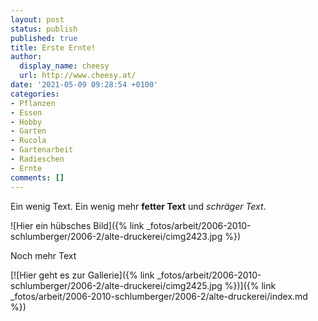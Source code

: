 ```yaml
---
layout: post
status: publish
published: true
title: Erste Ernte!
author:
  display_name: cheesy
  url: http://www.cheesy.at/
date: '2021-05-09 09:28:54 +0100'
categories:
- Pflanzen
- Essen
- Hobby
- Garten
- Rucola
- Gartenarbeit
- Radieschen
- Ernte
comments: []
---
```


<!-- Guide to Markdown: https://guides.github.com/features/mastering-markdown/ -->

Ein wenig Text. Ein wenig mehr **fetter Text** und *schräger Text*.

![Hier ein hübsches Bild]({% link _fotos/arbeit/2006-2010-schlumberger/2006-2/alte-druckerei/cimg2423.jpg %})

Noch mehr Text

[![Hier geht es zur Gallerie]({% link _fotos/arbeit/2006-2010-schlumberger/2006-2/alte-druckerei/cimg2425.jpg %})]({% link _fotos/arbeit/2006-2010-schlumberger/2006-2/alte-druckerei/index.md %})